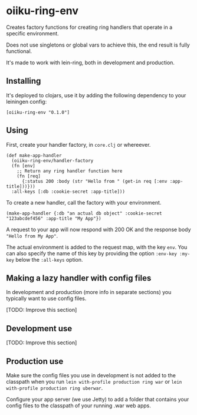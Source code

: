 # oiiku-ring-env

Creates factory functions for creating ring handlers that operate in a specific environment.

Does not use singletons or global vars to achieve this, the end result is fully functional.

It's made to work with lein-ring, both in development and production.

## Installing

It's deployed to clojars, use it by adding the following dependency to your leiningen config:

    [oiiku-ring-env "0.1.0"]

## Using

First, create your handler factory, in `core.clj` or whereever.

    (def make-app-handler
      (oiiku-ring-env/handler-factory
      (fn [env]
        ;; Return any ring handler function here
        (fn [req]
          {:status 200 :body (str "Hello from " (get-in req [:env :app-title]))}))
      :all-keys [:db :cookie-secret :app-title]))

To create a new handler, call the factory with your environment.

    (make-app-handler {:db "an actual db object" :cookie-secret "123abcdef456" :app-title "My App"})

A request to your app will now respond with 200 OK and the response body `"Hello from My App"`.

The actual environment is added to the request map, with the key `env`. You can also specify the name of this key by providing the option `:env-key :my-key` below the `:all-keys` option.

## Making a lazy handler with config files

In development and production (more info in separate sections) you typically want to use config files.

[TODO: Improve this section]

## Development use

[TODO: Improve this section]

## Production use

Make sure the config files you use in development is not added to the classpath when you run `lein with-profile production ring war` or `lein with-profile production ring uberwar`.

Configure your app server (we use Jetty) to add a folder that contains your config files to the classpath of your running .war web apps.
